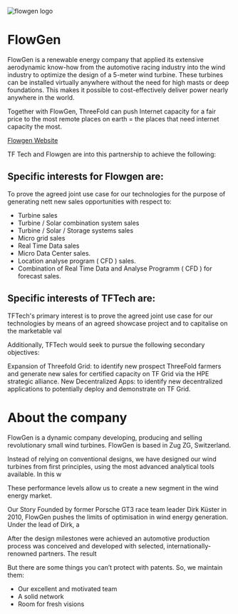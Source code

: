 ![flowgen logo](flowgen_logo.jpg)


# FlowGen

FlowGen is a renewable energy company that applied its extensive aerodynamic know-how from the automotive racing industry into the wind industry to optimize the design of a 5-meter wind turbine. These turbines can be installed virtually anywhere without the need for high masts or deep foundations. This makes it possible to cost-effectively deliver power nearly anywhere in the world.

Together with FlowGen, ThreeFold can push Internet capacity for a fair price to the most remote places on earth = the places that need internet capacity the most.

[Flowgen Website](http://www.flowgen.com/)



TF Tech and Flowgen are into this partnership to achieve the following:

## Specific interests for Flowgen are:
To prove the agreed joint use case for our technologies for the purpose of generating nett new sales opportunities with respect to:

- Turbine sales
- Turbine / Solar combination system sales
- Turbine / Solar / Storage systems sales
- Micro grid sales
- Real Time Data sales
- Micro Data Center sales.
- Location analyse program ( CFD ) sales.
- Combination of Real Time Data and Analyse Programm ( CFD ) for forecast sales.

## Specific interests of TFTech are:
TFTech's primary interest is to prove the agreed joint use case for our technologies by means of an agreed showcase project and to capitalise on the marketable val

Additionally, TFTech would seek to pursue the following secondary objectives:

Expansion of Threefold Grid: to identify new prospect ThreeFold farmers and generate new sales for certified capacity on TF Grid via the HPE strategic alliance.
New Decentralized Apps: to identify new decentralized applications to potentially deploy and demonstrate on TF Grid.

# About the company

FlowGen is a dynamic company developing, producing and selling revolutionary small wind turbines. FlowGen is based in Zug ZG, Switzerland.

Instead of relying on conventional designs, we have designed our wind turbines from first principles, using the most advanced analytical tools available. In this w

These performance levels allow us to create a new segment in the wind energy market.

Our Story
Founded by former Porsche GT3 race team leader Dirk Küster in 2010, FlowGen pushes the limits of optimisation in wind energy generation. Under the lead of Dirk, a

After the design milestones were achieved an automotive production process was conceived and developed with selected, internationally-renowned partners. The result

But there are some things you can’t protect with patents. So, we maintain them:
- Our excellent and motivated team
- A solid network
- Room for fresh visions